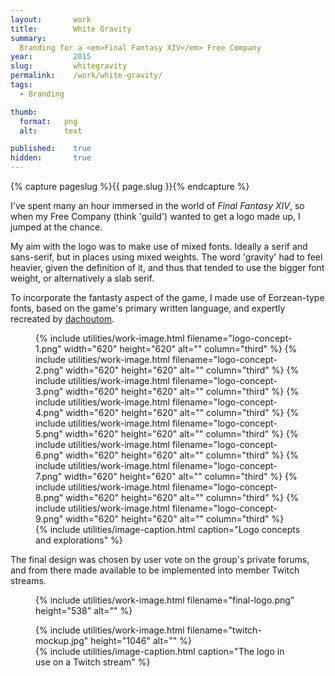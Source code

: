 ```yaml
---
layout:       work
title:        White Gravity
summary:      
  Branding for a <em>Final Fantasy XIV</em> Free Company
year:         2015
slug:         whitegravity
permalink:    /work/white-gravity/
tags:
  - Branding

thumb:
  format:   png
  alt:      text

published:    true
hidden:       true
---
```

{% capture pageslug %}{{ page.slug }}{% endcapture %}

I've spent many an hour immersed in the world of <em>Final Fantasy XIV</em>, so when my Free Company (think 'guild') wanted to get a logo made up, I jumped at the chance.

My aim with the logo was to make use of mixed fonts. Ideally a serif and sans-serif, but in places using mixed weights. The word 'gravity' had to feel heavier, given the definition of it, and thus that tended to use the bigger font weight, or alternatively a slab serif.

To incorporate the fantasty aspect of the game, I made use of Eorzean-type fonts, based on the game's primary written language, and expertly recreated by [dachoutom](http://dachoutom.org/ffxiv/fonts.html).

<figure class="image-block">
  <div class="image-block__content">
    {% include utilities/work-image.html filename="logo-concept-1.png" width="620" height="620" alt="" column="third" %}
    {% include utilities/work-image.html filename="logo-concept-2.png" width="620" height="620" alt="" column="third" %}
    {% include utilities/work-image.html filename="logo-concept-3.png" width="620" height="620" alt="" column="third" %}
    {% include utilities/work-image.html filename="logo-concept-4.png" width="620" height="620" alt="" column="third" %}
    {% include utilities/work-image.html filename="logo-concept-5.png" width="620" height="620" alt="" column="third" %}
    {% include utilities/work-image.html filename="logo-concept-6.png" width="620" height="620" alt="" column="third" %}
    {% include utilities/work-image.html filename="logo-concept-7.png" width="620" height="620" alt="" column="third" %}
    {% include utilities/work-image.html filename="logo-concept-8.png" width="620" height="620" alt="" column="third" %}
    {% include utilities/work-image.html filename="logo-concept-9.png" width="620" height="620" alt="" column="third" %}
  </div>
  {% include utilities/image-caption.html caption="Logo concepts and explorations" %}
</figure>

The final design was chosen by user vote on the group's private forums, and from there made available to be implemented into member Twitch streams.

<figure class="image-block">
  <div class="image-block__content">
    {% include utilities/work-image.html filename="final-logo.png" height="538" alt="" %}
  </div>
</figure>

<figure class="image-block">
  <div class="image-block__content">
    {% include utilities/work-image.html filename="twitch-mockup.jpg" height="1046" alt="" %}
  </div>
  {% include utilities/image-caption.html caption="The logo in use on a Twitch stream" %}
</figure>

